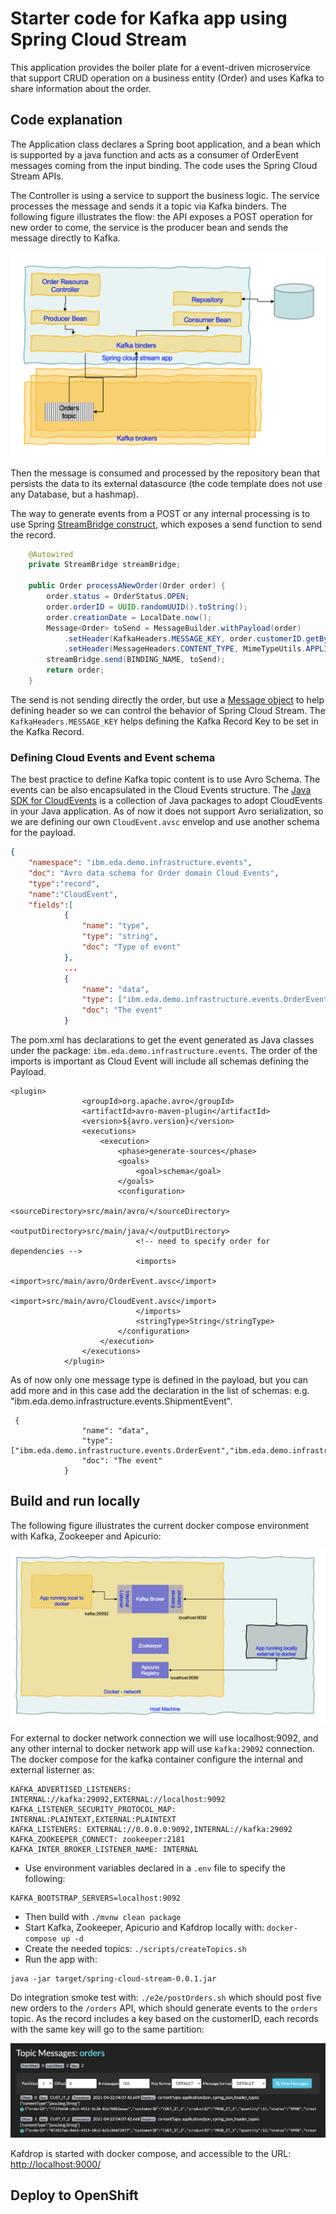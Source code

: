 # Starter code for Kafka app using Spring Cloud Stream

This application provides the boiler plate for a event-driven microservice that support CRUD operation on a business entity (Order) and uses Kafka to share information about the order.


## Code explanation

The Application class declares a Spring boot application, and a bean which is supported by a java function and acts as a consumer of OrderEvent messages coming from the input binding. The code uses the Spring Cloud Stream APIs. 

The Controller is using a service to support the business logic. The service processes the message and sends it a topic via Kafka binders. The following figure illustrates the flow: the API exposes a POST operation for new order to come, the service is the producer bean and sends the message directly to Kafka. 

![](./docs/spring-orderms-app.png)

Then the message is consumed and processed by the repository bean that persists the data to its external datasource (the code template does not use any Database, but a hashmap).

The way to generate events from a POST or any internal processing is to use  Spring [StreamBridge construct](https://github.com/spring-cloud/spring-cloud-stream/blob/master/spring-cloud-stream/src/main/java/org/springframework/cloud/stream/function/StreamBridge.java), which exposes a send function to send the record.

```java
    @Autowired
	private StreamBridge streamBridge;

    public Order processANewOrder(Order order) {
        order.status = OrderStatus.OPEN;
        order.orderID = UUID.randomUUID().toString();
        order.creationDate = LocalDate.now();
        Message<Order> toSend = MessageBuilder.withPayload(order)
            .setHeader(KafkaHeaders.MESSAGE_KEY, order.customerID.getBytes())
            .setHeader(MessageHeaders.CONTENT_TYPE, MimeTypeUtils.APPLICATION_JSON).build();
        streamBridge.send(BINDING_NAME, toSend);
        return order;
    }
```

The send is not sending directly the order, but use a [Message object](https://docs.spring.io/spring-framework/docs/current/javadoc-api/org/springframework/messaging/Message.html) to help defining header so we can control the behavior of Spring Cloud Stream. The `KafkaHeaders.MESSAGE_KEY` helps defining the Kafka Record Key to be set in the Kafka Record. 

### Defining Cloud Events and Event schema

The best practice to define Kafka topic content is to use Avro Schema. The events can be also encapsulated in the Cloud Events structure. The [Java SDK for CloudEvents](https://github.com/cloudevents/sdk-java) is a collection of Java packages to adopt CloudEvents in your Java application. As of now it does not support Avro serialization, so we are defining our own `CloudEvent.avsc` envelop and use another schema for the payload.

```json
{   
    "namespace": "ibm.eda.demo.infrastructure.events",
    "doc": "Avro data schema for Order domain Cloud Events",
    "type":"record",
    "name":"CloudEvent",
    "fields":[
            {
                "name": "type",
                "type": "string",
                "doc": "Type of event"
            },
            ...
            {
                "name": "data",
                "type": ["ibm.eda.demo.infrastructure.events.OrderEvent"],
                "doc": "The event"
            }
```

The pom.xml has declarations to get the event generated as Java classes under the package: `ibm.eda.demo.infrastructure.events`. The order of the imports is important as Cloud Event will include all schemas defining the Payload. 

```
<plugin>
				<groupId>org.apache.avro</groupId>
				<artifactId>avro-maven-plugin</artifactId>
				<version>${avro.version}</version>
				<executions>
					<execution>
						<phase>generate-sources</phase>
						<goals>
							<goal>schema</goal>
						</goals>
						<configuration>
							<sourceDirectory>src/main/avro/</sourceDirectory>
							<outputDirectory>src/main/java/</outputDirectory>
							<!-- need to specify order for dependencies -->
							<imports>
								<import>src/main/avro/OrderEvent.avsc</import>
								<import>src/main/avro/CloudEvent.avsc</import>
							</imports>
							<stringType>String</stringType>
						</configuration>
					</execution>
				</executions>
			</plugin>
```

As of now only one message type is defined in the payload, but you can add more and in this case add the declaration in the list of schemas: e.g. "ibm.eda.demo.infrastructure.events.ShipmentEvent".

```
 {
                "name": "data",
                "type": ["ibm.eda.demo.infrastructure.events.OrderEvent","ibm.eda.demo.infrastructure.events.ShipmentEvent"],
                "doc": "The event"
            }
```

## Build and run locally

The following figure illustrates the current docker compose environment with Kafka, Zookeeper and Apicurio:

![](./docs/docker-kafka.png)

For external to docker network connection we will use localhost:9092, and any other internal to docker network app will use `kafka:29092` connection. The docker compose for the kafka container configure the internal and external listerner as:

```
KAFKA_ADVERTISED_LISTENERS: INTERNAL://kafka:29092,EXTERNAL://localhost:9092
KAFKA_LISTENER_SECURITY_PROTOCOL_MAP: INTERNAL:PLAINTEXT,EXTERNAL:PLAINTEXT
KAFKA_LISTENERS: EXTERNAL://0.0.0.0:9092,INTERNAL://kafka:29092
KAFKA_ZOOKEEPER_CONNECT: zookeeper:2181
KAFKA_INTER_BROKER_LISTENER_NAME: INTERNAL
```

* Use environment variables declared in a `.env` file to specify the following:

```properties
KAFKA_BOOTSTRAP_SERVERS=localhost:9092
```

* Then build with `./mvnw clean package`
* Start Kafka, Zookeeper, Apicurio and Kafdrop locally with: `docker-compose up -d`
* Create the needed topics: `./scripts/createTopics.sh`
* Run the app with:

```shell
java -jar target/spring-cloud-stream-0.0.1.jar
```

Do integration smoke test with: `./e2e/postOrders.sh` which should post five new orders to the `/orders` API, which should generate events to the `orders` topic. As the record includes a key based on the customerID, each records with the same key will go to the same partition:

![](./docs/orders-topic.png)

Kafdrop is started with docker compose, and accessible to the URL: [http://localhost:9000/](http://localhost:9000/)


## Deploy to OpenShift

